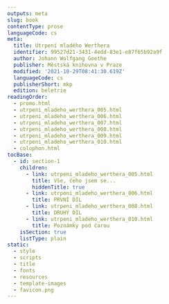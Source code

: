 ```yaml
---
outputs: meta
slug: book
contentType: prose
languageCode: cs
meta:
  title: Utrpení mladého Werthera
  identifier: 99527d21-3431-4edd-83e1-e87f65b92a9f
  author: Johann Wolfgang Goethe
  publisher: Městská knihovna v Praze
  modified: '2021-10-29T08:41:30.619Z'
  languageCode: cs
  publisherShort: mkp
  edition: beletrie
readingOrder:
  - promo.html
  - utrpeni_mladeho_werthera_005.html
  - utrpeni_mladeho_werthera_006.html
  - utrpeni_mladeho_werthera_007.html
  - utrpeni_mladeho_werthera_008.html
  - utrpeni_mladeho_werthera_009.html
  - utrpeni_mladeho_werthera_010.html
  - colophon.html
tocBase:
  - id: section-1
    children:
      - link: utrpeni_mladeho_werthera_005.html
        title: Vše, čeho jsem se...
        hiddenTitle: true
      - link: utrpeni_mladeho_werthera_006.html
        title: PRVNÍ DÍL
      - link: utrpeni_mladeho_werthera_008.html
        title: DRUHÝ DÍL
      - link: utrpeni_mladeho_werthera_010.html
        title: Poznámky pod čarou
    isSection: true
    listType: plain
static:
  - style
  - scripts
  - title
  - fonts
  - resources
  - template-images
  - favicon.png
---
```

